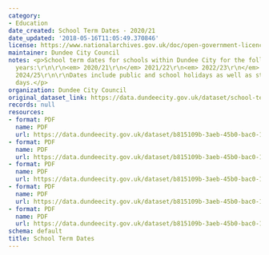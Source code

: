 ```yaml
---
category:
- Education
date_created: School Term Dates - 2020/21
date_updated: '2018-05-16T11:05:49.370846'
license: https://www.nationalarchives.gov.uk/doc/open-government-licence/version/3/
maintainer: Dundee City Council
notes: <p>School term dates for schools within Dundee City for the following academic
  years:\r\n\r\n<em> 2020/21\r\n</em> 2021/22\r\n<em> 2022/23\r\n</em> 2023/24\r\n*
  2024/25\r\n\r\nDates include public and school holidays as well as staff in service
  days.</p>
organization: Dundee City Council
original_dataset_link: https://data.dundeecity.gov.uk/dataset/school-term-dates
records: null
resources:
- format: PDF
  name: PDF
  url: https://data.dundeecity.gov.uk/dataset/b815109b-3aeb-45b0-bac0-1cdbcd36e295/resource/a41d5dbe-d752-4a66-aaa1-dfe46bf30757/download/updated_school_terms_and_holidays_2020-21.pdf
- format: PDF
  name: PDF
  url: https://data.dundeecity.gov.uk/dataset/b815109b-3aeb-45b0-bac0-1cdbcd36e295/resource/dd451414-4efd-4548-bf12-4d67a0b3c16f/download/2021-22_school_term_dates_0.pdf
- format: PDF
  name: PDF
  url: https://data.dundeecity.gov.uk/dataset/b815109b-3aeb-45b0-bac0-1cdbcd36e295/resource/ad44c3f7-1134-4d6d-addc-512f7688b7f5/download/2022-23_school_terms_dates.pdf
- format: PDF
  name: PDF
  url: https://data.dundeecity.gov.uk/dataset/b815109b-3aeb-45b0-bac0-1cdbcd36e295/resource/a9f80610-28e9-4886-9730-081ae23dc613/download/school_terms_and_holidays_2023-2024.pdf
- format: PDF
  name: PDF
  url: https://data.dundeecity.gov.uk/dataset/b815109b-3aeb-45b0-bac0-1cdbcd36e295/resource/72930989-7780-420a-9c4a-d8609ad4ddc1/download/school_terms_and_holidays_2024-25.pdf
schema: default
title: School Term Dates
---
```

